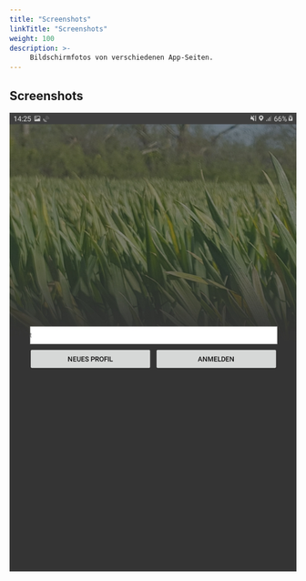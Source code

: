 ```yaml
---
title: "Screenshots"
linkTitle: "Screenshots"
weight: 100
description: >-
     Bildschirmfotos von verschiedenen App-Seiten.
---
```


## Screenshots

![Example image](/static/screenshots/Screenshot_Login.jpg)
